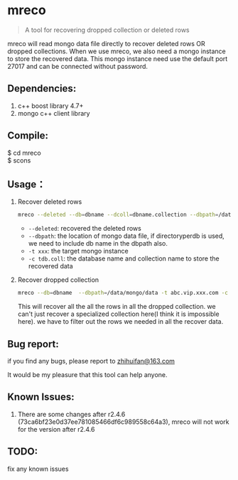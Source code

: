 mreco
======
> A tool for recovering dropped collection or deleted rows

mreco will read mongo data file directly to recover deleted rows OR dropped collections. 
When we use mreco, we also need a mongo instance to store the recovered data.  This mongo instance need use the default port 27017 and can be connected without password.

Dependencies:
------------
1. c++ boost library 4.7+
2. mongo c++ client library


Compile:
---------
$ cd mreco  
$ scons

Usage：
-----

1. Recover deleted rows

    ```sh
    mreco --deleted --db=dbname --dcoll=dbname.collection --dbpath=/data/mongo/data -t abc.vip.xxx.com -c tdb.coll
    ```
    
    - `--deleted`:  recovered the deleted rows   
    - `--dbpath`:   the location of mongo data file,  if directoryperdb is used, we need to include db name in the dbpath also.
    - `-t xxx`:   the target mongo instance
    - `-c tdb.coll`:   the database name and collection name to store the recovered data

 
2. Recover dropped collection

    ```sh
    mreco --db=dbname  --dbpath=/data/mongo/data -t abc.vip.xxx.com -c tdb.coll2
    ```

    This will recover all the all the rows in all the dropped collection.  we can't just recover a specialized collection here(I think it is impossible here).  we have to filter out the rows we needed in all the recover data. 

Bug report:
-----------

if you find any bugs, please report to zhihuifan@163.com 

It would be my pleasure that this tool can help anyone. 


Known Issues:
-------------
1. There are some changes after r2.4.6 (73ca6bf23e0d37ee781085466df6c989558c64a3), mreco will not work for the version after r2.4.6


TODO:
-----
fix any known issues
